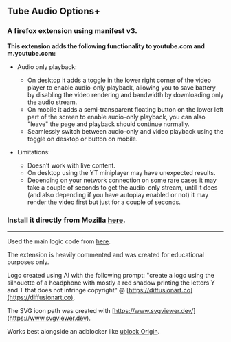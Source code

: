 ## Tube Audio Options+
### A firefox extension using manifest v3.
**This extension adds the following functionality to youtube.com and m.youtube.com:**

- Audio only playback:
	- On desktop it adds a toggle in the lower right corner of the video player to enable audio-only playback, allowing you to save battery by disabling the video rendering and bandwidth by downloading only the audio stream.
	- On mobile it adds a semi-transparent floating button on the lower left part of the screen to enable audio-only playback, you can also "leave" the page and playback should continue normally.	
	- Seamlessly switch between audio-only and video playback using the toggle on desktop or button on mobile.

- Limitations:
	- Doesn't work with live content.
	- On desktop using the YT miniplayer may have unexpected results.
	- Depending on your network connection on some rare cases it may take a couple of seconds to get the audio-only stream, until it does (and also depending if you have autoplay enabled or not) it may render the video first but just for a couple of seconds.

### Install it directly from Mozilla [here](https://addons.mozilla.org/en-US/firefox/addon/tube-audio-options/).

---

Used the main logic code from [here](https://github.com/craftwar/youtube-audio).  

The extension is heavily commented and was created for educational purposes only.  

Logo created using AI with the following prompt: "create a logo using the silhouette of a headphone with mostly a red shadow printing the letters Y and T that does not infringe copyright" @ [https://diffusionart.co](https://diffusionart.co).  

The SVG icon path was created with [https://www.svgviewer.dev/](https://www.svgviewer.dev).  

Works best alongside an adblocker like [ublock Origin](https://github.com/gorhill/uBlock).  
